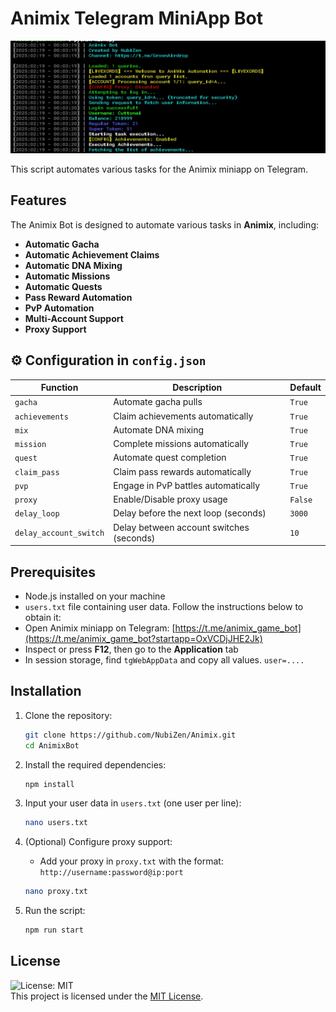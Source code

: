 # Animix Telegram MiniApp Bot
![banner](img/1.png)

This script automates various tasks for the Animix miniapp on Telegram.

## Features

The Animix Bot is designed to automate various tasks in **Animix**, including:

- **Automatic Gacha**  
- **Automatic Achievement Claims**  
- **Automatic DNA Mixing**  
- **Automatic Missions**  
- **Automatic Quests**  
- **Pass Reward Automation**  
- **PvP Automation**  
- **Multi-Account Support**  
- **Proxy Support**  

## ⚙️ Configuration in `config.json`

| **Function**           | **Description**                          | **Default** |
|------------------------|------------------------------------------|------------|
| `gacha`               | Automate gacha pulls                     | `True`     |
| `achievements`        | Claim achievements automatically         | `True`     |
| `mix`                 | Automate DNA mixing                      | `True`     |
| `mission`             | Complete missions automatically          | `True`     |
| `quest`               | Automate quest completion                | `True`     |
| `claim_pass`          | Claim pass rewards automatically         | `True`     |
| `pvp`                 | Engage in PvP battles automatically      | `True`     |
| `proxy`               | Enable/Disable proxy usage               | `False`    |
| `delay_loop`          | Delay before the next loop (seconds)     | `3000`     |
| `delay_account_switch`| Delay between account switches (seconds) | `10`       |

## Prerequisites

- Node.js installed on your machine  
- `users.txt` file containing user data. Follow the instructions below to obtain it:  
- Open Animix miniapp on Telegram: [https://t.me/animix_game_bot](https://t.me/animix_game_bot?startapp=OxVCDjJHE2Jk)  
- Inspect or press **F12**, then go to the **Application** tab  
- In session storage, find `tgWebAppData` and copy all values. `user=....`  

## Installation

1. Clone the repository:  
    ```sh
    git clone https://github.com/NubiZen/Animix.git
    cd AnimixBot
    ```  

2. Install the required dependencies:  
    ```sh
    npm install
    ```  

3. Input your user data in `users.txt` (one user per line):  
    ```sh
    nano users.txt
    ```  

4. (Optional) Configure proxy support:  
   - Add your proxy in `proxy.txt` with the format: `http://username:password@ip:port`  
    ```sh
    nano proxy.txt
    ```  

5. Run the script:  
    ```sh
    npm run start
    ```  

## License  
![License: MIT](https://img.shields.io/badge/License-MIT-yellow.svg)  
This project is licensed under the [MIT License](LICENSE).